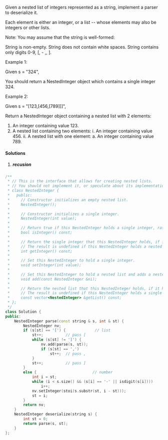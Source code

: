 Given a nested list of integers represented as a string, implement a parser to deserialize it.

Each element is either an integer, or a list -- whose elements may also be integers or other lists.

Note: You may assume that the string is well-formed:

String is non-empty.
String does not contain white spaces.
String contains only digits 0-9, [, - ,, ].
 

Example 1:

Given s = "324",

You should return a NestedInteger object which contains a single integer 324.
 

Example 2:

Given s = "[123,[456,[789]]]",

Return a NestedInteger object containing a nested list with 2 elements:

1. An integer containing value 123.
2. A nested list containing two elements:
    i.  An integer containing value 456.
    ii. A nested list with one element:
         a. An integer containing value 789.


#### Solutions

1. ##### recusion

```c++
/**
 * // This is the interface that allows for creating nested lists.
 * // You should not implement it, or speculate about its implementation
 * class NestedInteger {
 *   public:
 *     // Constructor initializes an empty nested list.
 *     NestedInteger();
 *
 *     // Constructor initializes a single integer.
 *     NestedInteger(int value);
 *
 *     // Return true if this NestedInteger holds a single integer, rather than a nested list.
 *     bool isInteger() const;
 *
 *     // Return the single integer that this NestedInteger holds, if it holds a single integer
 *     // The result is undefined if this NestedInteger holds a nested list
 *     int getInteger() const;
 *
 *     // Set this NestedInteger to hold a single integer.
 *     void setInteger(int value);
 *
 *     // Set this NestedInteger to hold a nested list and adds a nested integer to it.
 *     void add(const NestedInteger &ni);
 *
 *     // Return the nested list that this NestedInteger holds, if it holds a nested list
 *     // The result is undefined if this NestedInteger holds a single integer
 *     const vector<NestedInteger> &getList() const;
 * };
 */
class Solution {
public:
    NestedInteger parse(const string & s, int & st) {
        NestedInteger nv;
        if (s[st] == '[') {             // list
            st++;          // pass [
            while (s[st] != ']') {
                nv.add(parse(s, st));
                if (s[st] == ',')
                    st++;  // pass ,
            }
            st++;          // pass ]
        }
        else {                         // number
            int i = st;
            while (i < s.size() && (s[i] == '-' || isdigit(s[i])))
                i++;
            nv.setInteger(stoi(s.substr(st, i - st)));
            st = i;
        }
        return nv;
    }
    NestedInteger deserialize(string s) {
        int st = 0;
        return parse(s, st);
    }
};
```